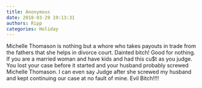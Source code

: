 ```yaml
---
title: Anonymous
date: 2018-03-29 19:13:31
authors: Ripp
categories: Holiday
---
```


 Michelle Thomason is nothing but a whore who takes payouts in trade from the fathers that she helps in divorce court. Dainted bitch!  Good for nothing. If you are a married woman and have kids and had this cu$t as you judge. You lost your case before it started and your husband probably screwed Michelle Thomason. I can even say Judge after she screwed my husband and kept continuing our case at no fault of mine. Evil Bitch!!!!